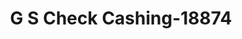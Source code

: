 ---
f_zip-code: 75069
f_state-code: TX
title: G S Check Cashing-18874
f_phone: 972-542-4334
f_city-only: Mc Kinney
f_address: 812 South Mcdonald Street Mc Kinney
f_location-unique-id: '18874'
slug: g-s-check-cashing-18874
updated-on: '2024-05-30T13:46:58.046Z'
created-on: '2024-05-30T13:36:59.803Z'
published-on: '2024-05-30T13:54:32.469Z'
f_city-state: cms/city/mc-kinney-tx.md
f_company: cms/company/g-s-check-cashing.md
f_state: cms/state/texas.md
layout: '[payday-loan].html'
tags: payday-loan
---